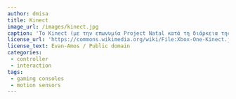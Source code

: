 ```yaml
---
author: dmisa		
title: Kinect
image_url: /images/kinect.jpg
caption: 'Το Kinect (με την επωνυμία Project Natal κατά τη διάρκεια της ανάπτυξης του) είναι μια πρωτοποριακή συσκευή της Microsoft που επέτρεπε την διεπαφή του χρήστη με την κονσόλα XBOX (αρχικά) μόνο με την κίνηση του σώματος και των χεριών, χωρίς να “κουβαλά” μια συσκευή για χειρισμό. Πρωτοεμφανίστηκε το 2010. Η συσκευή αποτελείται από ένα σύνολο αισθητήρων κίνησης. '
license_url: 'https://commons.wikimedia.org/wiki/File:Xbox-One-Kinect.jpg'
license_text: Evan-Amos / Public domain
categories:
 - controller
 - interaction
tags:
 - gaming consoles
 - motion sensors
---
```

